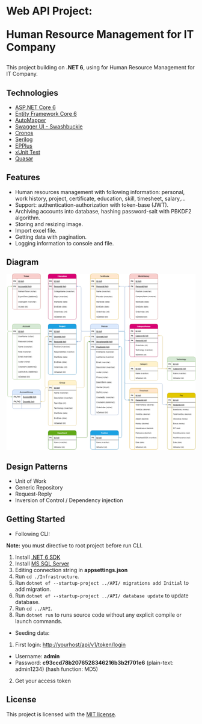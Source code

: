 ﻿# Web API Project:<p/>Human Resource Management for IT Company

This project building on **.NET 6**, using for Human Resource Management for IT Company.

## Technologies

* [ASP.NET Core 6](https://docs.microsoft.com/en-us/aspnet/core/release-notes/aspnetcore-6.0?view=aspnetcore-6.0)
* [Entity Framework Core 6](https://docs.microsoft.com/en-us/ef/core/)
* [AutoMapper](https://automapper.org/)
* [Swagger UI - Swashbuckle](https://github.com/domaindrivendev/Swashbuckle.AspNetCore)
* [Cronos](https://github.com/HangfireIO/Cronos)
* [Serilog](https://serilog.net/)
* [EPPlus](https://github.com/EPPlusSoftware/EPPlus)
* [xUnit Test](https://xunit.net/)
* [Quasar](https://quasar.dev/)

## Features
* Human resources management with following information: personal, work history, project, certificate, education, skill, timesheet, salary,...
* Support: authentication-authorization with token-base (JWT).
* Archiving accounts into database, hashing password-salt with PBKDF2 algorithm.
* Storing and resizing image.
* Import excel file.
* Getting data with pagination.
* Logging information to console and file.

## Diagram

![](/Docs/diagram.png)

## Design Patterns

* Unit of Work
* Generic Repository
* Request-Reply
* Inversion of Control / Dependency injection

## Getting Started

* Following CLI:

**Note:** you must directive to root project before run CLI.
1. Install [.NET 6 SDK](https://dotnet.microsoft.com/en-us/download)
2. Install [MS SQL Server](https://www.microsoft.com/en-us/sql-server/sql-server-downloads)
3. Editing connection string in **appsettings.json**
4. Run `cd ./Infrastructure`.
5. Run `dotnet ef --startup-project ../API/ migrations add Initial` to add migration.
6. Run `dotnet ef --startup-project ../API/ database update` to update database.
7. Run `cd ../API`.
8. Run `dotnet run` to runs source code without any explicit compile or launch commands.

* Seeding data: 

1. First login: [http://yourhost/api/v1/token/login]()
 + Username: **admin**
 + Password: **c93ccd78b2076528346216b3b2f701e6** (plain-text: admin1234) (hash function: MD5)
2. Get your access token

## License

This project is licensed with the [MIT license](LICENSE).